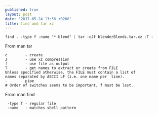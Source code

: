 ```yaml
---
published: true
layout: post
date: '2017-05-24 13:56 +0200'
title: find and tar xz
---
```

    find . -type f -name "*.blend" | tar -cJf blenderBlends.tar.xz -T -
    
From man tar

    c        - create
    J        - use xz compression
    f        - use file as output
    T        - get names to extract or create from FILE
    Unless specified otherwise, the FILE must contain a list of 
    names separated by ASCII LF (i.e. one name per  line).
    -        pipe
    # Order of switches seems to be important, f must be last.
    
From man find

     -type f - regular file
     -name   - matches shell pattern

    